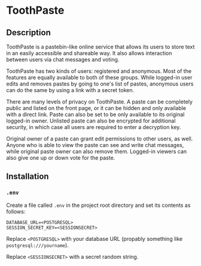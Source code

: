 # ToothPaste

## Description

ToothPaste is a pastebin-like online service that allows its users to store text in an easily accessible and shareable way. It also allows interaction between users via chat messages and voting.

ToothPaste has two kinds of users: registered and anonymous. Most of the features are equally available to both of these groups. While logged-in user edits and removes pastes by going to one's list of pastes, anonymous users can do the same by using a link with a secret token.

There are many levels of privacy on ToothPaste. A paste can be completely public and listed on the front page, or it can be hidden and only available with a direct link. Paste can also be set to be only available to its original logged-in owner. Unlisted paste can also be encrypted for additional security, in which case all users are required to enter a decryption key.

Original owner of a paste can grant edit permissions to other users, as well. Anyone who is able to view the paste can see and write chat messages, while original paste owner can also remove them. Logged-in viewers can also give one up or down vote for the paste.

## Installation

### `.env`

Create a file called `.env` in the project root directory and set its contents as follows:

```
DATABASE_URL=<POSTGRESQL>
SESSION_SECRET_KEY=<SESSIONSECRET>
```

Replace `<POSTGRESQL>` with your database URL (propably something like `postgresql:///yourname`).

Replace `<SESSIONSECRET>` with a secret random string.
